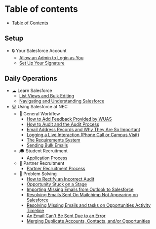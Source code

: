 # Table of contents

* [Table of Contents](README.md)

## Setup

* 🔒 Your Salesforce Account
  * [Allow an Admin to Login as You](setup/your-salesforce-account/allow-an-admin-to-login-as-you.md)
  * [Set Up Your Signature](setup/your-salesforce-account/set-up-your-signature.md)

## Daily Operations

* ☁ Learn Salesforce
  * [List Views and Bulk Editing](daily-operations/learn-salesforce/list-views-and-bulk-editing.md)
  * [Navigating and Understanding Salesforce](daily-operations/learn-salesforce/navigating-and-understanding-salesforce.md)
* 💻 Using Salesforce at NEC
  * 💼 General Workflow
    * [How to Add Feedback Provided by WUAS](daily-operations/using-salesforce-at-nec/general-workflow/adding-feedback-from-wuas.md)
    * [How to Audit and the Audit Process](daily-operations/using-salesforce-at-nec/general-workflow/how-to-audit-and-the-audit-process.md)
    * [Email Address Records and Why They Are So Important](daily-operations/using-salesforce-at-nec/general-workflow/importance-of-email-address-records.md)
    * [Logging a Live Interaction (Phone Call or Campus Visit)](daily-operations/using-salesforce-at-nec/general-workflow/logging-a-live-interaction.md)
    * [The Requirements System](daily-operations/using-salesforce-at-nec/general-workflow/the-requirements-system.md)
    * [Sending Bulk Emails](daily-operations/using-salesforce-at-nec/general-workflow/sending-bulk-emails.md)
  * 🎓 Student Recruitment
    * [Application Process](daily-operations/using-salesforce-at-nec/student-recruitment/application-process.md)
  * 🤝 Partner Recruitment
    * [Partner Recruitment Process](daily-operations/using-salesforce-at-nec/partner-recruitment/partner-recruitment-process.md)
  * 🤔 Problem Solving
    * [How to Rectify an Incorrect Audit](daily-operations/using-salesforce-at-nec/problem-solving/how-to-rectify-an-incorrect-audit.md)
    * [Opportunity Stuck on a Stage](daily-operations/using-salesforce-at-nec/problem-solving/opportunity-stuck-on-a-stage.md)
    * [Importing Missing Emails from Outlook to Salesforce](daily-operations/using-salesforce-at-nec/problem-solving/importing-missing-emails-from-outlook-to-salesforce.md)
    * [Resolving Emails Sent On Mailchimp Not Appearing on Salesforce](daily-operations/using-salesforce-at-nec/problem-solving/resolving-emails-sent-on-mailchimp-not-appearing-on-salesforce.md)
    * [Resolving Missing Emails and tasks on Opportunities Activity Timeline](daily-operations/using-salesforce-at-nec/problem-solving/resolving-missing-emails-and-tasks-on-opportunities-activity-timeline.md)
    * [An Email Can't Be Sent Due to an Error](daily-operations/using-salesforce-at-nec/problem-solving/cannot-send-an-email.md)
    * [Merging Duplicate Accounts, Contacts, and/or Opportunities](daily-operations/using-salesforce-at-nec/problem-solving/merging-duplicate-accounts-contacts-and-or-opportunities.md)
